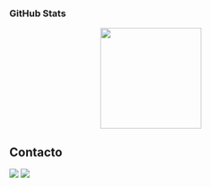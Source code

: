 
### GitHub Stats

<p align="center">
<a href="https://github.com/pablo-de">
  <img height="180em" src="https://github-readme-stats-eight-theta.vercel.app/api/top-langs/?username=pablo-de&layout=compact&langs_count=8&theme=darcula"/>
</a>
</p>

## Contacto

<a href="https://www.linkedin.com/in/pablo-díaz-echeveste"><img src="https://img.shields.io/badge/-Pablo%20DE-0077B5?style=flat&logo=Linkedin&logoColor=white"/></a>
<a href="mailto:diazechevestepablo@gmail.com"><img src="https://img.shields.io/badge/-diazechevestepablo@gmail.com-D14836?style=flat&logo=Gmail&logoColor=white"/></a>
</p>
